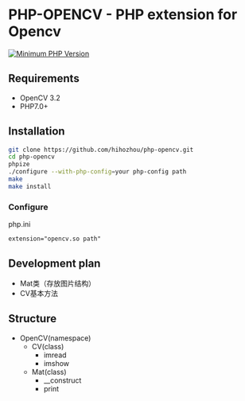 # PHP-OPENCV - PHP extension for Opencv

[![Minimum PHP Version](https://img.shields.io/badge/php-%3E%3D%207.0-8892BF.svg)](https://php.net/)

## Requirements

- OpenCV 3.2
- PHP7.0+



## Installation

```bash
git clone https://github.com/hihozhou/php-opencv.git
cd php-opencv
phpize
./configure --with-php-config=your php-config path
make
make install
```

### Configure

php.ini

```
extension="opencv.so path"
```


## Development plan
- Mat类（存放图片结构）
- CV基本方法

## Structure
- OpenCV(namespace)
    - CV(class)
        - imread
        - imshow
    - Mat(class)
        - __construct
        - print
